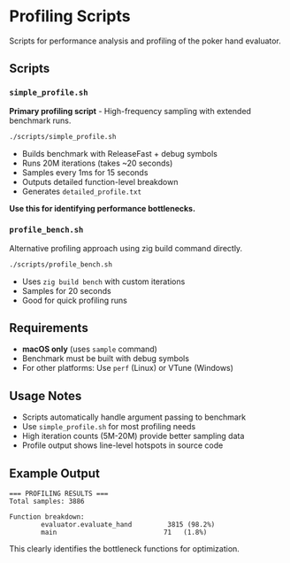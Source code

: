 # Profiling Scripts

Scripts for performance analysis and profiling of the poker hand evaluator.

## Scripts

### `simple_profile.sh`
**Primary profiling script** - High-frequency sampling with extended benchmark runs.

```bash
./scripts/simple_profile.sh
```

- Builds benchmark with ReleaseFast + debug symbols
- Runs 20M iterations (takes ~20 seconds)  
- Samples every 1ms for 15 seconds
- Outputs detailed function-level breakdown
- Generates `detailed_profile.txt`

**Use this for identifying performance bottlenecks.**

### `profile_bench.sh` 
Alternative profiling approach using zig build command directly.

```bash
./scripts/profile_bench.sh
```

- Uses `zig build bench` with custom iterations
- Samples for 20 seconds
- Good for quick profiling runs


## Requirements

- **macOS only** (uses `sample` command)
- Benchmark must be built with debug symbols
- For other platforms: Use `perf` (Linux) or VTune (Windows)

## Usage Notes

- Scripts automatically handle argument passing to benchmark
- Use `simple_profile.sh` for most profiling needs
- High iteration counts (5M-20M) provide better sampling data
- Profile output shows line-level hotspots in source code

## Example Output

```
=== PROFILING RESULTS ===
Total samples: 3886

Function breakdown:
        evaluator.evaluate_hand         3815 (98.2%)
        main                           71   (1.8%)
```

This clearly identifies the bottleneck functions for optimization.